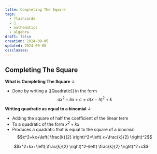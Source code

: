 ```yaml
---
title: Completing The Square
tags:
  - flashcards
  - 🌱
  - mathematics
  - algebra
draft: false
creation: 2024-09-05
updated: 2024-09-05
cssclasses: 
---
```

## Completing The Square

**What is Completing The Square**
↓
- Done by writing a [[Quadratic]] in the form
$$ax^2+bx+c=a(x-h)^{2}+k$$
<!--SR:!2024-12-13,4,270-->

**Writing quadratic as equal to a binomial**
↓
- Adding the square of half the coefficient of the linear term
- To a quadratic of the form $x^2+kx$
- Produces a quadratic that is equal to the square of a binomial
$$x^2+kx+\left( \frac{k}{2} \right)^2=\left( x+\frac{k}{2} \right)^2$$
<!--SR:!2024-12-13,4,270-->

$$x^2+kx+\left( \frac{k}{2} \right)^2-\left( \frac{k}{2} \right)^2+c$$